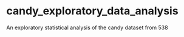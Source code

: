 # candy_exploratory_data_analysis
An exploratory statistical analysis of the candy dataset from 538
